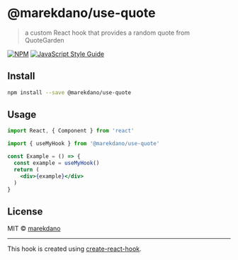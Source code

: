 # @marekdano/use-quote

> a custom React hook that provides a random quote from QuoteGarden

[![NPM](https://img.shields.io/npm/v/@marekdano/use-quote.svg)](https://www.npmjs.com/package/@marekdano/use-quote) [![JavaScript Style Guide](https://img.shields.io/badge/code_style-standard-brightgreen.svg)](https://standardjs.com)

## Install

```bash
npm install --save @marekdano/use-quote
```

## Usage

```jsx
import React, { Component } from 'react'

import { useMyHook } from '@marekdano/use-quote'

const Example = () => {
  const example = useMyHook()
  return (
    <div>{example}</div>
  )
}
```

## License

MIT © [marekdano](https://github.com/marekdano)

---

This hook is created using [create-react-hook](https://github.com/hermanya/create-react-hook).
